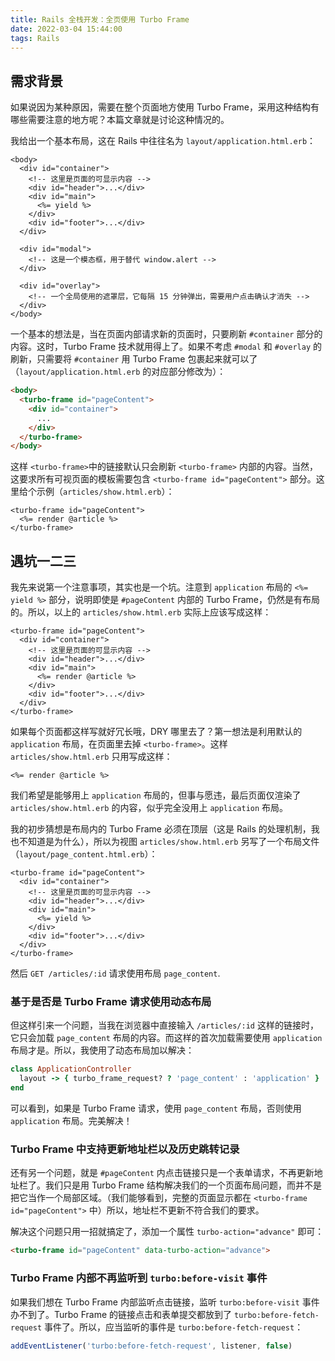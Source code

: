 ```yaml
---
title: Rails 全栈开发：全页使用 Turbo Frame
date: 2022-03-04 15:44:00
tags: Rails
---
```


## 需求背景

如果说因为某种原因，需要在整个页面地方使用 Turbo Frame，采用这种结构有哪些需要注意的地方呢？本篇文章就是讨论这种情况的。

<!-- more -->

我给出一个基本布局，这在 Rails 中往往名为 `layout/application.html.erb`：

```erb
<body>
  <div id="container">
    <!-- 这里是页面的可显示内容 -->
    <div id="header">...</div>
    <div id="main">
      <%= yield %>
    </div>
    <div id="footer">...</div>
  </div>

  <div id="modal">
    <!-- 这是一个模态框，用于替代 window.alert -->
  </div>

  <div id="overlay">
    <!-- 一个全局使用的遮罩层，它每隔 15 分钟弹出，需要用户点击确认才消失 -->
  </div>
</body>
```

一个基本的想法是，当在页面内部请求新的页面时，只要刷新 `#container` 部分的内容。这时，Turbo Frame 技术就用得上了。如果不考虑 `#modal` 和 `#overlay` 的刷新，只需要将 `#container` 用 Turbo Frame 包裹起来就可以了（`layout/application.html.erb` 的对应部分修改为）：

```html
<body>
  <turbo-frame id="pageContent">
    <div id="container">
      ...
    </div>
  </turbo-frame>
</body>
```

这样 `<turbo-frame>`中的链接默认只会刷新 `<turbo-frame>` 内部的内容。当然，这要求所有可视页面的模板需要包含 `<turbo-frame id="pageContent">` 部分。这里给个示例（`articles/show.html.erb`）：

```erb
<turbo-frame id="pageContent">
  <%= render @article %>
</turbo-frame>
```

## 遇坑一二三

我先来说第一个注意事项，其实也是一个坑。注意到 `application` 布局的 `<%= yield %>` 部分，说明即使是 `#pageContent` 内部的 Turbo Frame，仍然是有布局的。所以，以上的 `articles/show.html.erb` 实际上应该写成这样：

```erb
<turbo-frame id="pageContent">
  <div id="container">
    <!-- 这里是页面的可显示内容 -->
    <div id="header">...</div>
    <div id="main">
      <%= render @article %>
    </div>
    <div id="footer">...</div>
  </div>
</turbo-frame>
```

如果每个页面都这样写就好冗长哦，DRY 哪里去了？第一想法是利用默认的 `application` 布局，在页面里去掉 `<turbo-frame>`。这样 `articles/show.html.erb` 只用写成这样：

```erb
<%= render @article %>
```

我们希望是能够用上 `application` 布局的，但事与愿违，最后页面仅渲染了 `articles/show.html.erb` 的内容，似乎完全没用上 `application` 布局。

我的初步猜想是布局内的 Turbo Frame 必须在顶层（这是 Rails 的处理机制，我也不知道是为什么），所以为视图 `articles/show.html.erb` 另写了一个布局文件（`layout/page_content.html.erb`）：

```erb
<turbo-frame id="pageContent">
  <div id="container">
    <!-- 这里是页面的可显示内容 -->
    <div id="header">...</div>
    <div id="main">
      <%= yield %>
    </div>
    <div id="footer">...</div>
  </div>
</turbo-frame>
```

然后 `GET /articles/:id` 请求使用布局 `page_content`. 

### 基于是否是 Turbo Frame 请求使用动态布局

但这样引来一个问题，当我在浏览器中直接输入 `/articles/:id` 这样的链接时，它只会加载 `page_content` 布局的内容。而这样的首次加载需要使用 `application` 布局才是。所以，我使用了动态布局加以解决：

```ruby
class ApplicationController
  layout -> { turbo_frame_request? ? 'page_content' : 'application' }
end
```

可以看到，如果是 Turbo Frame 请求，使用 `page_content` 布局，否则使用 `application` 布局。完美解决！

### Turbo Frame 中支持更新地址栏以及历史跳转记录

还有另一个问题，就是 `#pageContent` 内点击链接只是一个表单请求，不再更新地址栏了。我们只是用 Turbo Frame 结构解决我们的一个页面布局问题，而并不是把它当作一个局部区域。（我们能够看到，完整的页面显示都在 `<turbo-frame id="pageContent">` 中）所以，地址栏不更新不符合我们的要求。

解决这个问题只用一招就搞定了，添加一个属性 `turbo-action="advance"` 即可：

```html
<turbo-frame id="pageContent" data-turbo-action="advance">
```

### Turbo Frame 内部不再监听到 `turbo:before-visit` 事件

如果我们想在 Turbo Frame 内部监听点击链接，监听 `turbo:before-visit` 事件办不到了。Turbo Frame 的链接点击和表单提交都放到了 `turbo:before-fetch-request` 事件了。所以，应当监听的事件是 `turbo:before-fetch-request`：

```javascript
addEventListener('turbo:before-fetch-request', listener, false)
```
